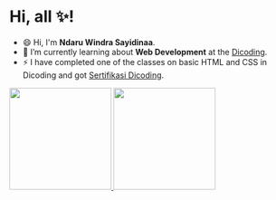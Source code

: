 # Hi, all ✨! 

- 😄 Hi, I'm **Ndaru Windra Sayidinaa**.
- 🌱 I’m currently learning about **Web Development** at the [Dicoding](https://www.dicoding.com/).
- ⚡ I have completed one of the classes on basic HTML and CSS in Dicoding and got [Sertifikasi Dicoding](https://www.dicoding.com/certificates/RVZK4311EPD5).

<!--**NdaruWindra/NdaruWindra** is a ✨ _special_ ✨ repository because its `README.md` (this file) appears on your GitHub profile.

Here are some ideas to get you started:

- 🔭 I’m currently working on ...
- 🌱 I’m currently learning ...
- 👯 I’m looking to collaborate on ...
- 🤔 I’m looking for help with ...
- 💬 Ask me about ...
- 📫 How to reach me: ...
- 😄 Pronouns: ...
- ⚡ Fun fact: ...
-->

<p align="left">
<a href="https://github.com/NdaruWindra">
  <img height="180em" src="https://github-readme-stats-eight-theta.vercel.app/api?username=NdaruWindra&show_icons=true&theme=algolia&include_all_commits=true&count_private=true"/>
  <img height="180em" src="https://github-readme-stats-eight-theta.vercel.app/api/top-langs/?username=Ndaruwindra&layout=compact&langs_count=8&theme=algolia"/>
</a>
</p>
